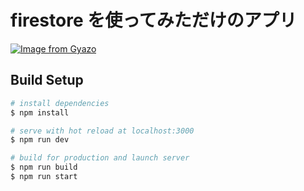 # firestore を使ってみただけのアプリ
[![Image from Gyazo](https://i.gyazo.com/73d8e5f6bc04cd181a8fe66a4769a729.gif)](https://gyazo.com/73d8e5f6bc04cd181a8fe66a4769a729)

## Build Setup

```bash
# install dependencies
$ npm install

# serve with hot reload at localhost:3000
$ npm run dev

# build for production and launch server
$ npm run build
$ npm run start
```

